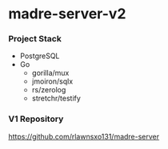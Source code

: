 # madre-server-v2

### Project Stack

- PostgreSQL
- Go
  - gorilla/mux
  - jmoiron/sqlx
  - rs/zerolog
  - stretchr/testify

### V1 Repository

<https://github.com/rlawnsxo131/madre-server>
